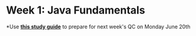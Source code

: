 # Week 1: Java Fundamentals
*Use [**this study guide**](http://www.google.com) to prepare for next week's QC on Monday June 20th